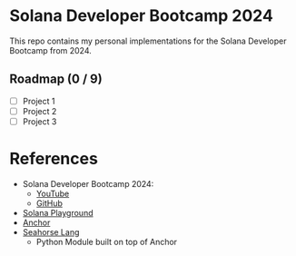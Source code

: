 # Solana Developer Bootcamp 2024
This repo contains my personal implementations for the Solana Developer Bootcamp from 2024.

## Roadmap (0 / 9)
* [ ] Project 1
* [ ] Project 2
* [ ] Project 3

# References
* Solana Developer Bootcamp 2024:
    * [YouTube](https://www.youtube.com/watch?v=amAq-WHAFs8)
    * [GitHub](https://github.com/solana-developers/developer-bootcamp-2024)
* [Solana Playground](https://beta.solpg.io)
* [Anchor](https://github.com/coral-xyz/anchor)
* [Seahorse Lang](https://www.seahorse.dev)
  * Python Module built on top of Anchor

